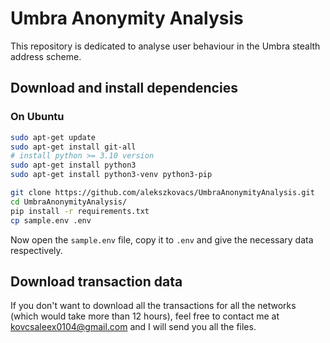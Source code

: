 # Umbra Anonymity Analysis

This repository is dedicated to analyse user behaviour in the Umbra stealth address scheme.

## Download and install dependencies

### On Ubuntu

```bash
sudo apt-get update
sudo apt-get install git-all
# install python >= 3.10 version
sudo apt-get install python3
sudo apt-get install python3-venv python3-pip

git clone https://github.com/alekszkovacs/UmbraAnonymityAnalysis.git
cd UmbraAnonymityAnalysis/
pip install -r requirements.txt
cp sample.env .env
```

Now open the `sample.env` file, copy it to `.env` and give the necessary data respectively.

## Download transaction data

If you don't want to download all the transactions for all the networks (which would take more than 12 hours), feel free
to contact me at [kovcsaleex0104@gmail.com](kovcsaleex0104@gmail.com) and I will send you all the files.
